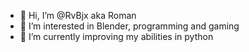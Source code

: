 - 👋 Hi, I’m @RvBjx aka Roman
- 👀 I’m interested in Blender, programming and gaming
- 🌱 I’m currently improving my abilities in python

<!---
RvBjx/RvBjx is a ✨ special ✨ repository because its `README.md` (this file) appears on your GitHub profile.
You can click the Preview link to take a look at your changes.
--->
